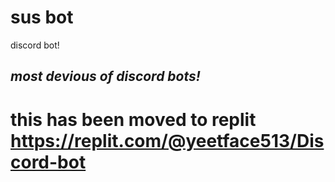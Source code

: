 # sus bot
discord bot!

## _most devious of discord bots!_

# this has been moved to replit https://replit.com/@yeetface513/Discord-bot
